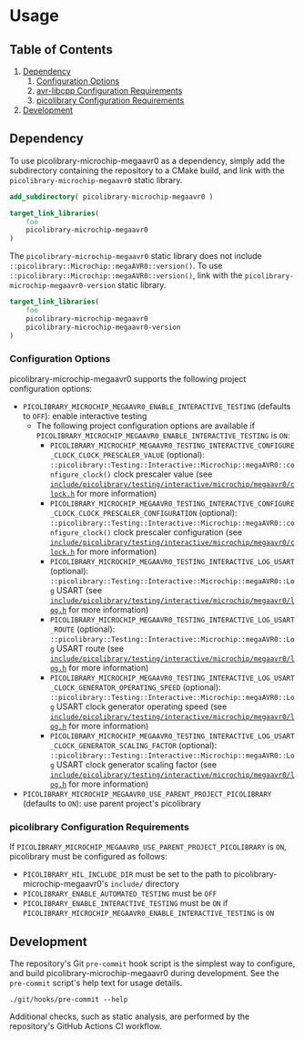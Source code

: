 # Usage

## Table of Contents
1. [Dependency](#dependency)
    1. [Configuration Options](#configuration-options)
    1. [avr-libcpp Configuration Requirements](#avr-libcpp-configuration-requirements)
    1. [picolibrary Configuration Requirements](#picolibrary-configuration-requirements)
1. [Development](#development)

## Dependency
To use picolibrary-microchip-megaavr0 as a dependency, simply add the subdirectory
containing the repository to a CMake build, and link with the
`picolibrary-microchip-megaavr0` static library.
```cmake
add_subdirectory( picolibrary-microchip-megaavr0 )
```
```cmake
target_link_libraries(
    foo
    picolibrary-microchip-megaavr0
)
```

The `picolibrary-microchip-megaavr0` static library does not include
`::picolibrary::Microchip::megaAVR0::version()`.
To use `::picolibrary::Microchip::megaAVR0::version()`, link with the
`picolibrary-microchip-megaavr0-version` static library.
```cmake
target_link_libraries(
    foo
    picolibrary-microchip-megaavr0
    picolibrary-microchip-megaavr0-version
)
```

### Configuration Options
picolibrary-microchip-megaavr0 supports the following project configuration options:
- `PICOLIBRARY_MICROCHIP_MEGAAVR0_ENABLE_INTERACTIVE_TESTING` (defaults to `OFF`): enable
  interactive testing
    - The following project configuration options are available if
      `PICOLIBRARY_MICROCHIP_MEGAAVR0_ENABLE_INTERACTIVE_TESTING` is `ON`:
        - `PICOLIBRARY_MICROCHIP_MEGAAVR0_TESTING_INTERACTIVE_CONFIGURE_CLOCK_CLOCK_PRESCALER_VALUE`
          (optional):
          `::picolibrary::Testing::Interactive::Microchip::megaAVR0::configure_clock()`
          clock prescaler value (see
          [`include/picolibrary/testing/interactive/microchip/megaavr0/clock.h`](https://github.com/apcountryman/picolibrary-microchip-megaavr0/blob/main/include/picolibrary/testing/interactive/microchip/megaavr0/clock.h)
          for more information)
        - `PICOLIBRARY_MICROCHIP_MEGAAVR0_TESTING_INTERACTIVE_CONFIGURE_CLOCK_CLOCK_PRESCALER_CONFIGURATION`
          (optional):
          `::picolibrary::Testing::Interactive::Microchip::megaAVR0::configure_clock()`
          clock prescaler configuration (see
          [`include/picolibrary/testing/interactive/microchip/megaavr0/clock.h`](https://github.com/apcountryman/picolibrary-microchip-megaavr0/blob/main/include/picolibrary/testing/interactive/microchip/megaavr0/clock.h)
          for more information)
        - `PICOLIBRARY_MICROCHIP_MEGAAVR0_TESTING_INTERACTIVE_LOG_USART` (optional):
          `::picolibrary::Testing::Interactive::Microchip::megaAVR0::Log` USART (see
          [`include/picolibrary/testing/interactive/microchip/megaavr0/log.h`](https://github.com/apcountryman/picolibrary-microchip-megaavr0/blob/main/include/picolibrary/testing/interactive/microchip/megaavr0/log.h)
          for more information)
        - `PICOLIBRARY_MICROCHIP_MEGAAVR0_TESTING_INTERACTIVE_LOG_USART_ROUTE` (optional):
          `::picolibrary::Testing::Interactive::Microchip::megaAVR0::Log` USART route (see
          [`include/picolibrary/testing/interactive/microchip/megaavr0/log.h`](https://github.com/apcountryman/picolibrary-microchip-megaavr0/blob/main/include/picolibrary/testing/interactive/microchip/megaavr0/log.h)
          for more information)
        - `PICOLIBRARY_MICROCHIP_MEGAAVR0_TESTING_INTERACTIVE_LOG_USART_CLOCK_GENERATOR_OPERATING_SPEED`
          (optional): `::picolibrary::Testing::Interactive::Microchip::megaAVR0::Log`
          USART clock generator operating speed (see
          [`include/picolibrary/testing/interactive/microchip/megaavr0/log.h`](https://github.com/apcountryman/picolibrary-microchip-megaavr0/blob/main/include/picolibrary/testing/interactive/microchip/megaavr0/log.h)
          for more information)
        - `PICOLIBRARY_MICROCHIP_MEGAAVR0_TESTING_INTERACTIVE_LOG_USART_CLOCK_GENERATOR_SCALING_FACTOR`
          (optional): `::picolibrary::Testing::Interactive::Microchip::megaAVR0::Log`
          USART clock generator scaling factor (see
          [`include/picolibrary/testing/interactive/microchip/megaavr0/log.h`](https://github.com/apcountryman/picolibrary-microchip-megaavr0/blob/main/include/picolibrary/testing/interactive/microchip/megaavr0/log.h)
          for more information)
- `PICOLIBRARY_MICROCHIP_MEGAAVR0_USE_PARENT_PROJECT_PICOLIBRARY` (defaults to `ON`): use
  parent project's picolibrary

### picolibrary Configuration Requirements
If `PICOLIBRARY_MICROCHIP_MEGAAVR0_USE_PARENT_PROJECT_PICOLIBRARY` is `ON`, picolibrary
must be configured as follows:
- `PICOLIBRARY_HIL_INCLUDE_DIR` must be set to the path to
  picolibrary-microchip-megaavr0's `include/` directory
- `PICOLIBRARY_ENABLE_AUTOMATED_TESTING` must be `OFF`
- `PICOLIBRARY_ENABLE_INTERACTIVE_TESTING` must be `ON` if
  `PICOLIBRARY_MICROCHIP_MEGAAVR0_ENABLE_INTERACTIVE_TESTING` is `ON`

## Development
The repository's Git `pre-commit` hook script is the simplest way to configure, and build
picolibrary-microchip-megaavr0 during development.
See the `pre-commit` script's help text for usage details.
```shell
./git/hooks/pre-commit --help
```

Additional checks, such as static analysis, are performed by the repository's GitHub
Actions CI workflow.
